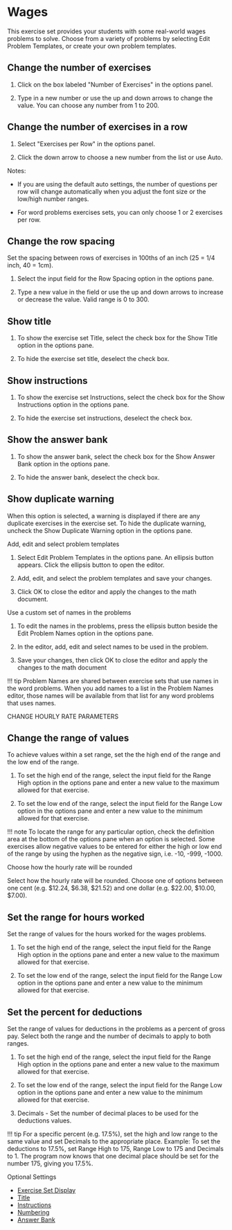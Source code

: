 # Wages

This exercise set provides your students with some real-world wages problems to solve. Choose from a variety of problems by selecting Edit Problem Templates, or create your own problem templates.

## Change the number of exercises

1. Click on the box labeled "Number of Exercises" in the options panel.

2. Type in a new number or use the up and down arrows to change the value. You can choose any number from 1 to 200.

## Change the number of exercises in a row

1. Select "Exercises per Row" in the options panel.

2. Click the down arrow to choose a new number from the list or use Auto.

Notes:

- If you are using the default auto settings, the number of questions per row will change automatically when you adjust the font size or the low/high number ranges.

- For word problems exercises sets, you can only choose 1 or 2 exercises per row.

## Change the row spacing

Set the spacing between rows of exercises in 100ths of an inch (25 = 1/4 inch, 40 = 1cm).

1. Select the input field for the Row Spacing option in the options pane.

2. Type a new value in the field or use the up and down arrows to increase or decrease the value. Valid range is 0 to 300.

## Show title

1. To show the exercise set Title, select the check box for the Show Title option in the options pane.

2. To hide the exercise set title, deselect the check box.

## Show instructions

1. To show the exercise set Instructions, select the check box for the Show Instructions option in the options pane.

2. To hide the exercise set instructions, deselect the check box.

## Show the answer bank

1. To show the answer bank, select the check box for the Show Answer Bank option in the options pane.

2. To hide the answer bank, deselect the check box.

## Show duplicate warning

When this option is selected, a warning is displayed if there are any duplicate exercises in the exercise set. To hide the duplicate warning, uncheck the Show Duplicate Warning option in the options pane.

Add, edit and select problem templates

1. Select Edit Problem Templates in the options pane. An ellipsis button appears. Click the ellipsis button to open the editor.

2. Add, edit, and select the problem templates and save your changes.

3. Click OK to close the editor and apply the changes to the math document.

Use a custom set of names in the problems

1. To edit the names in the problems, press the ellipsis button beside the Edit Problem Names option in the options pane.

2. In the editor, add, edit and select names to be used in the problem.

3. Save your changes, then click OK to close the editor and apply the changes to the math document

!!! tip
    Problem Names are shared between exercise sets that use names in the word problems. When you add names to a list in the Problem Names editor, those names will be available from that list for any word problems that uses names.

CHANGE HOURLY RATE PARAMETERS

## Change the range of values

To achieve values within a set range, set the the high end of the range and the low end of the range.

1. To set the high end of the range, select the input field for the Range High option in the options pane and enter a new value to the maximum allowed for that exercise.

2. To set the low end of the range, select the input field for the Range Low option in the options pane and enter a new value to the minimum allowed for that exercise.

!!! note
    To locate the range for any particular option, check the definition area at the bottom of the options pane when an option is selected. Some exercises allow negative values to be entered for either the high or low end of the range by using the hyphen as the negative sign, i.e. -10, -999, -1000.

Choose how the hourly rate will be rounded

Select how the hourly rate will be rounded. Choose one of options between one cent (e.g. $12.24, $6.38, $21.52) and one dollar (e.g. $22.00, $10.00, $7.00).

## Set the range for hours worked

Set the range of values for the hours worked for the wages problems.

1. To set the high end of the range, select the input field for the Range High option in the options pane and enter a new value to the maximum allowed for that exercise.

2. To set the low end of the range, select the input field for the Range Low option in the options pane and enter a new value to the minimum allowed for that exercise.

## Set the percent for deductions

Set the range of values for deductions in the problems as a percent of gross pay. Select both the range and the number of decimals to apply to both ranges.

1. To set the high end of the range, select the input field for the Range High option in the options pane and enter a new value to the maximum allowed for that exercise.

2. To set the low end of the range, select the input field for the Range Low option in the options pane and enter a new value to the minimum allowed for that exercise.

3. Decimals - Set the number of decimal places to be used for the deductions values.

!!! tip
    For a specific percent (e.g. 17.5%), set the high and low range to the same value and set Decimals to the appropriate place. Example: To set the deductions to 17.5%, set Range High to 175, Range Low to 175 and Decimals to 1. The program now knows that one decimal place should be set for the number 175, giving you 17.5%.

Optional Settings

- [Exercise Set Display](../../options/exercise-set-display-options.md)
- [Title](../../options/title-display-options.md)
- [Instructions](../../options/instructions-display-options.md)
- [Numbering](../../options/numbering-display-options.md)
- [Answer Bank](../../options/answer-bank-display-options.md)